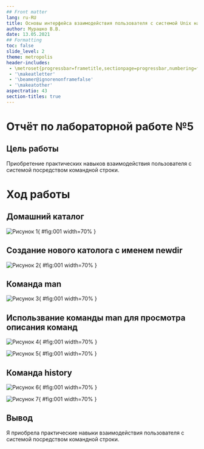 ```yaml
---
## Front matter
lang: ru-RU
title: Основы интерфейса взаимодействия пользователя с системой Unix на уровне командной строки
author: Мурашко В.В.
date: 13.05.2021
## Formatting
toc: false
slide_level: 2
theme: metropolis
header-includes: 
 - \metroset{progressbar=frametitle,sectionpage=progressbar,numbering=fraction}
 - '\makeatletter'
 - '\beamer@ignorenonframefalse'
 - '\makeatother'
aspectratio: 43
section-titles: true
---
```


# Отчёт по лабораторной работе №5

## Цель работы

Приобретение практических навыков взаимодействия пользователя с системой посредством командной строки.

# Ход работы

## Домашний каталог

![Рисунок 1](image/01.png){ #fig:001 width=70% }

## Cоздание нового католога с именем newdir

![Рисунок 2](image/02.png){ #fig:001 width=70% }

## Команда man

![Рисунок 3](image/03.png){ #fig:001 width=70% }

## Использвание команды man для просмотра описания команд

![Рисунок 4](image/04.png){ #fig:001 width=70% }

![Рисунок 5](image/05.png){ #fig:001 width=70% }

## Команда history

![Рисунок 6](image/06.png){ #fig:001 width=70% }

![Рисунок 7](image/07.png){ #fig:001 width=70% }

## Вывод

Я приобрела практические навыки взаимодействия пользователя с системой посредством командной строки.
